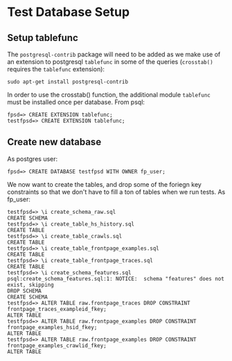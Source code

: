 # Test Database Setup

## Setup tablefunc

The `postgresql-contrib` package will need to be added as we make use of an extension to postgresql `tablefunc` in some of the queries (`crosstab()` requires the `tablefunc` extension):

```
sudo apt-get install postgresql-contrib
```

In order to use the crosstab() function, the additional module `tablefunc` must be installed once per database. From psql:

```
fpsd=> CREATE EXTENSION tablefunc; 
testfpsd=> CREATE EXTENSION tablefunc; 
```

## Create new database

As postgres user:

```
fpsd=> CREATE DATABASE testfpsd WITH OWNER fp_user;
```

We now want to create the tables, and drop some of the foriegn key constraints so that we don't have to fill a ton of tables when we run tests. As fp_user:

```
testfpsd=> \i create_schema_raw.sql
CREATE SCHEMA
testfpsd=> \i create_table_hs_history.sql
CREATE TABLE
testfpsd=> \i create_table_crawls.sql    
CREATE TABLE
testfpsd=> \i create_table_frontpage_examples.sql
CREATE TABLE
testfpsd=> \i create_table_frontpage_traces.sql
CREATE TABLE
testfpsd=> \i create_schema_features.sql
psql:create_schema_features.sql:1: NOTICE:  schema "features" does not exist, skipping
DROP SCHEMA
CREATE SCHEMA
testfpsd=> ALTER TABLE raw.frontpage_traces DROP CONSTRAINT frontpage_traces_exampleid_fkey;
ALTER TABLE
testfpsd=> ALTER TABLE raw.frontpage_examples DROP CONSTRAINT frontpage_examples_hsid_fkey;
ALTER TABLE
testfpsd=> ALTER TABLE raw.frontpage_examples DROP CONSTRAINT frontpage_examples_crawlid_fkey;
ALTER TABLE
```
